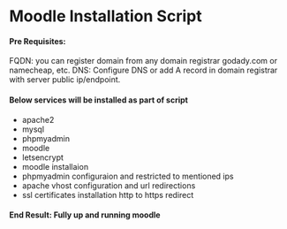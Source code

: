 # Moodle Installation Script

#### Pre Requisites:
FQDN: you can register domain from any domain registrar godady.com or namecheap, etc.
DNS: Configure DNS or add A record in domain registrar with server public ip/endpoint.
#### Below services will be installed as part of script
* apache2
* mysql
* phpmyadmin
* moodle
* letsencrypt
* moodle installaion
* phpmyadmin configuraion and restricted to mentioned ips
* apache vhost configuration and url redirections
* ssl certificates installation http to https redirect
#### End Result: Fully up and running moodle 
